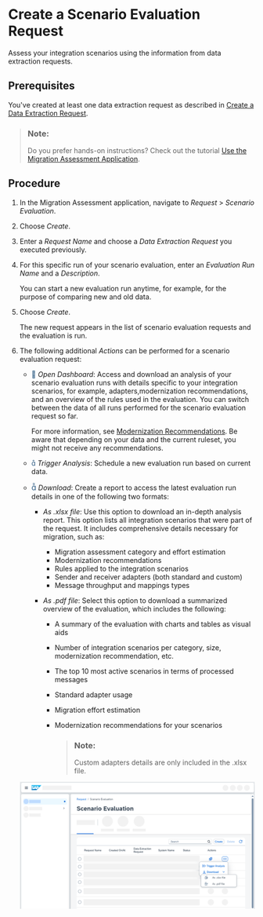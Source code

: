 <!-- loio435ec6196a9f4007910b69bcab90937a -->

<link rel="stylesheet" type="text/css" href="css/sap-icons.css"/>

# Create a Scenario Evaluation Request

Assess your integration scenarios using the information from data extraction requests.



<a name="loio435ec6196a9f4007910b69bcab90937a__prereq_u4c_zyg_k5b"/>

## Prerequisites

You've created at least one data extraction request as described in [Create a Data Extraction Request](create-a-data-extraction-request-ce0ad0e.md).

> ### Note:  
> Do you prefer hands-on instructions? Check out the tutorial [Use the Migration Assessment Application](https://developers.sap.com/tutorials/migration-assessment.html).



## Procedure

1.  In the Migration Assessment application, navigate to *Request* \> *Scenario Evaluation*.

2.  Choose *Create*.

3.  Enter a *Request Name* and choose a *Data Extraction Request* you executed previously.

4.  For this specific run of your scenario evaluation, enter an *Evaluation Run Name* and a *Description*.

    You can start a new evaluation run anytime, for example, for the purpose of comparing new and old data.

5.  Choose *Create*.

    The new request appears in the list of scenario evaluation requests and the evaluation is run.

6.  The following additional *Actions* can be performed for a scenario evaluation request:

    -   <span style="color:#346187;"><span class="SAP-icons-V5"></span></span> *Open Dashboard*: Access and download an analysis of your scenario evaluation runs with details specific to your integration scenarios, for example, adapters,modernization recommendations, and an overview of the rules used in the evaluation. You can switch between the data of all runs performed for the scenario evaluation request so far.

        For more information, see [Modernization Recommendations](https://help.sap.com/docs/help/90c8ad90cb684ee5979856093efe7462/d337a6f0d324405f9ef0c410fd0d3739.html). Be aware that depending on your data and the current ruleset, you might not receive any recommendations.

    -   <span style="color:#346187;"><span class="SAP-icons-V5"></span></span> *Trigger Analysis*: Schedule a new evaluation run based on current data.

    -   <span style="font-size:16px;"><span style="color:#346187;"><span class="SAP-icons-V5"></span></span></span> *Download*: Create a report to access the latest evaluation run details in one of the following two formats:

        -   *As .xlsx file*: Use this option to download an in-depth analysis report. This option lists all integration scenarios that were part of the request. It includes comprehensive details necessary for migration, such as:
            -   Migration assessment category and effort estimation
            -   Modernization recommendations
            -   Rules applied to the integration scenarios
            -   Sender and receiver adapters \(both standard and custom\)
            -   Message throughput and mappings types

        -   *As .pdf file*: Select this option to download a summarized overview of the evaluation, which includes the following:
            -   A summary of the evaluation with charts and tables as visual aids
            -   Number of integration scenarios per category, size, modernization recommendation, etc.
            -   The top 10 most active scenarios in terms of processed messages
            -   Standard adapter usage
            -   Migration effort estimation
            -   Modernization recommendations for your scenarios

                > ### Note:  
                > Custom adapters details are only included in the .xlsx file.




    ![Screenshot of the Scenario Evaluation interface. It shows the options to download the details on the latest evaluation run either As .xlsx fileor As .pdf file. These options are displayed after navigating through Additional Options \> Download on the respective scenario evaluation listed item.](images/IntegrationSuite_PIMAS_Request_ScenarioEvaluation_Download_d394c4f.png)


